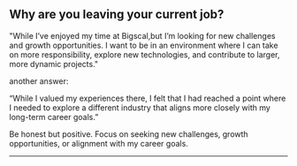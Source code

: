 Why are you leaving your current job?
----------------------------------------

"While I’ve enjoyed my time at Bigscal,but I’m looking for new challenges and growth opportunities. I want to be in an environment where I can take on more responsibility, explore new technologies, and contribute to larger, more dynamic projects."


another answer:


 “While I valued my experiences there, I felt that I had reached a point where I needed to explore a different industry that aligns more closely with my long-term career goals.”

  Be honest but positive. Focus on seeking new challenges, growth opportunities, or alignment with my career goals.






















































  ---